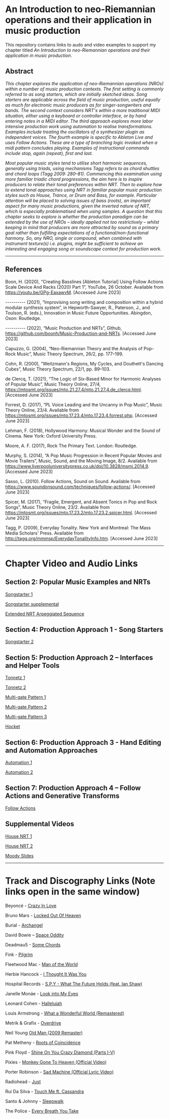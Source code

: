 # An Introduction to neo-Riemannian operations and their application in music production

This repository contains links to audo and video examples to support my chapter titled _An Introduction to neo-Riemannian operations and their application in music production_.

## Abstract
_This chapter explores the application of neo-Riemannian operations (NROs) within a number of music production contexts. The first setting is commonly referred to as song starters, which are initially sketched ideas. Song starters are applicable across the field of music production, useful equally as much for electronic music producers as for singer-songwriters and bands. The second context considers NRT's within a more traditional MIDI situation, either using a keyboard or controller interface, or by hand entering notes in a MIDI editor. The third approach explores more labor intensive production work using automation to realise transformations. Examples include treating the oscillators of a synthesizer plugin as independent voices. The fourth example is specific to Ableton Live and uses Follow Actions. These are a type of branching logic invoked when a midi pattern concludes playing. Examples of instructional commands include stop, again (repeat), first and last._

_Most popular music styles tend to utilise short harmonic sequences, generally using triads, using mechanisms Tagg refers to as chord shuttles and chord loops (Tagg 2009: 280–81). Commencing this examination using more familiar triadic chord progressions, the aim here is to inspire producers to relate their tonal preferences within NRT. Then to explore how to extend tonal approaches using NRT in familiar popular music production styles such as House, Trance, or Drum and Bass, for example. Particular attention will be placed to solving issues of bass (roots), an important aspect for many music productions, given the inverted nature of NRT, which is especially problematised when using samples. A question that this chapter seeks to explore is whether the production paradigm can be extended by the use of NROs – ideally applied not too restrictively – whilst keeping in mind that producers are more attracted by sound as a primary goal rather than fulfilling expectations of a functional/non-functional harmony. So, any NRO, single or compound, when combined with instrument texture(s) i.e. plugins, might be sufficient to achieve an interesting and engaging song or soundscape context for production work._ 

***********************************************************************************************************************************************************


## References

Boon, H. (2020), “Creating Basslines [Ableton Tutorial] Using Follow Actions Scale Device And Racks (2020) Part 1”, YouTube, 26 October. Available from https://youtu.be/GPg-EaxawvM. [Accessed June 2023]

---------- (2021), “Improvising song writing and composition within a hybrid modular synthesis system”, in Hepworth-Sawyer, R., Paterson, J., and Toulson, R. (eds.), Innovation in Music Future Opportunities. Abingdon, Oxon: Routledge. 

---------- (2022), “Music Production and NRTs”, Github, https://github.com/boonh/Music-Production-and-NRTs. [Accessed June 2023]

Capuzzo, G. (2004), “Neo-Riemannian Theory and the Analysis of Pop-Rock Music”, Music Theory Spectrum, 26/2, pp. 177–199.

Cohn, R. (2000), “Weitzmann's Regions, My Cycles, and Douthett's Dancing Cubes”, Music Theory Spectrum, 22/1, pp. 89–103.

de Clercq, T. (2021), “The Logic of Six-Based Minor for Harmonic Analyses of Popular Music”, Music Theory Online, 27/4, https://mtosmt.org/issues/mto.21.27.4/mto.21.27.4.de_clercq.html. [Accessed June 2023]

Forrest, D. (2017), “PL Voice Leading and the Uncanny in Pop Music”, Music Theory Online, 23/4. Available from https://mtosmt.org/issues/mto.17.23.4/mto.17.23.4.forrest.php. [Accessed June 2023]

Lehman, F. (2018), Hollywood Harmony: Musical Wonder and the Sound of Cinema. New York: Oxford University Press. 

Moore, A. F. (2017), Rock The Primary Text. London: Routledge. 

Murphy, S. (2014), “A Pop Music Progression in Recent Popular Movies and Movie Trailers”, Music, Sound, and the Moving Image, 8/2. Available from https://www.liverpooluniversitypress.co.uk/doi/10.3828/msmi.2014.9. [Accessed June 2023]

Sasso, L. (2010). Follow Actions, Sound on Sound. Available from https://www.soundonsound.com/techniques/follow-actions/. [Accessed June 2023]

Spicer, M. (2017), “Fragile, Emergent, and Absent Tonics in Pop and Rock Songs”, Music Theory Online, 23/2. Available from https://mtosmt.org/issues/mto.17.23.2/mto.17.23.2.spicer.html. [Accessed June 2023]

Tagg, P. (2009), Everyday Tonality. New York and Montreal: The Mass Media Scholars' Press. Available from http://tagg.org/mmmsp/EverydayTonalityInfo.htm. [Accessed June 2023]

***********************************************************************************************************************************************************

# Chapter Video and Audio Links

## Section 2: Popular Music Examples and NRTs

   [Songstarter 1](https://youtu.be/-sSwje8hwwc)

   [Songstarter supplemental](https://youtu.be/AIR39h_YPc0)

   [Extended NRT Arpeggiated Sequence](https://youtu.be/AoyLePyzl6M)

## Section 4: Production Approach 1 - Song Starters

   [Songstarter 2](https://youtu.be/4Kbi1YRwGxs)

## Section 5: Production Approach 2 – Interfaces and Helper Tools

   [Tonnetz 1](https://youtu.be/JzSJv5gHpAM)

   [Tonnetz 2](https://youtu.be/jOheAeS5ntA)
   
   [Multi-gate Pattern 1](https://youtu.be/acJkKk88Jec)
   
   [Multi-gate Pattern 2](https://youtu.be/xTKVaNNvAgA)
   
   [Multi-gate Pattern 3](https://youtu.be/TC-6Hnp8JOg)
   
   [Hocket](https://youtu.be/0EeYGaEZLVk)

## Section 6: Production Approach 3 - Hand Editing and Automation Approaches

   [Automation 1](https://youtu.be/N1Vny15AGNE)

   [Automation 2](https://youtu.be/6pr182fhr9Q)

## Section 7: Production Approach 4 – Follow Actions and Generative Transforms
   [Follow Actions]()

## Supplemental Videos
   
   [House NRT 1](https://youtu.be/ksdF5tGKNcA)
   
   [House NRT 2](https://youtu.be/3FgMiCDdCnE)
   
   [Moody Slides](TBC)

***********************************************************************************************************************************************************

# Track and Discography Links (Note links open in the same window)

Beyoncé - [Crazy In Love](https://youtu.be/ViwtNLUqkMY)

Bruno Mars - [Locked Out Of Heaven](https://youtu.be/e-fA-gBCkj0)

Burial - [Archangel](https://youtu.be/afyABj8oFVI)

David Bowie – [Space Oddity](https://youtu.be/iYYRH4apXDo)

Deadmau5 - [Some Chords](https://youtu.be/__2ABJjxzNo)

Fink - [Pilgrim](https://youtu.be/eRjm9dupL1k)

Fleetwood Mac - [Man of the World](https://youtu.be/8YaoGuBrqao)

Herbie Hancock - [I Thought It Was You](https://youtu.be/868YQyzPBkg)

Hospital Records - [S.P.Y - What The Future Holds (feat. Ian Shaw)](https://youtu.be/-X079aEWKlw)

Janelle Monáe - [Look into My Eyes](https://youtu.be/KKWE2JVjrN0)

Leonard Cohen - [Hallelujah](https://youtu.be/ttEMYvpoR-k)

Louis Armstrong - [What a Wonderful World (Remastered)](https://youtu.be/e1FN047_LT0)

Metrik & Grafix - [Overdrive](https://youtu.be/dZqWjgyR9rU)

Neil Young [Old Man (2009 Remaster)](https://youtu.be/rAtDrFdomN4)

Pat Metheny - [Roots of Coincidence](https://youtu.be/KAcr39zCvqM)

Pink Floyd - [Shine On You Crazy Diamond (Parts I-V)](https://youtu.be/54W8kktFE_o?t=518)

Pixies - [Monkey Gone To Heaven (Official Video)](https://youtu.be/EHC9HE7vazI)

Porter Robinson - [Sad Machine (Official Lyric Video)](https://youtu.be/HAIDqt2aUek)

Radiohead - [Just](https://youtu.be/oIFLtNYI3Ls)

Rui Da Silva - [Touch Me ft. Cassandra](https://youtu.be/3FkApmj8K1M)

Santo & Johnny - [Sleepwalk](https://youtu.be/co0qrS8wUaQ)

The Police - [Every Breath You Take](https://youtu.be/OMOGaugKpzs?t=79) 
